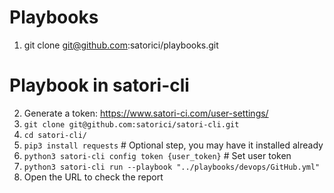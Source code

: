 # Playbooks
1. git clone git@github.com:satorici/playbooks.git

# Playbook in satori-cli
2. Generate a token: https://www.satori-ci.com/user-settings/
3. `git clone git@github.com:satorici/satori-cli.git`
4. `cd satori-cli/`
5. `pip3 install requests` # Optional step, you may have it installed already
6. `python3 satori-cli config token {user_token}` # Set user token
7. `python3 satori-cli run --playbook "../playbooks/devops/GitHub.yml"`
8. Open the URL to check the report
 
